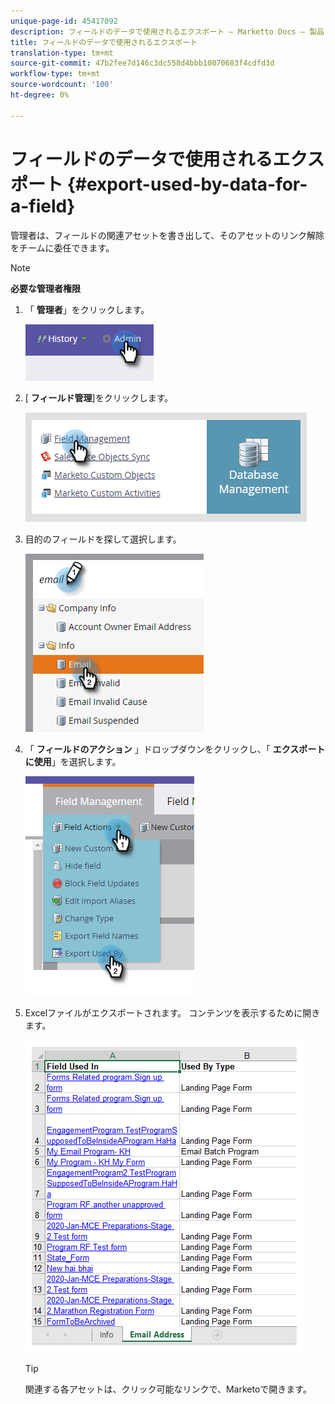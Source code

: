 ```yaml
---
unique-page-id: 45417092
description: フィールドのデータで使用されるエクスポート — Marketto Docs — 製品ドキュメント
title: フィールドのデータで使用されるエクスポート
translation-type: tm+mt
source-git-commit: 47b2fee7d146c3dc558d4bbb10070683f4cdfd3d
workflow-type: tm+mt
source-wordcount: '100'
ht-degree: 0%

---
```



# フィールドのデータで使用されるエクスポート {#export-used-by-data-for-a-field}

管理者は、フィールドの関連アセットを書き出して、そのアセットのリンク解除をチームに委任できます。

>[!NOTE]
>
>**必要な管理者権限**

1. 「 **管理者**」をクリックします。

   ![](assets/one.png)

1. [ **フィールド管理**]をクリックします。

   ![](assets/two-3.png)

1. 目的のフィールドを探して選択します。

   ![](assets/three.png)

1. 「 **フィールドのアクション** 」ドロップダウンをクリックし、「 **エクスポートに使用**」を選択します。

   ![](assets/four.png)

1. Excelファイルがエクスポートされます。 コンテンツを表示するために開きます。

   ![](assets/five-1.png)

   >[!TIP]
   >
   >関連する各アセットは、クリック可能なリンクで、Marketoで開きます。

